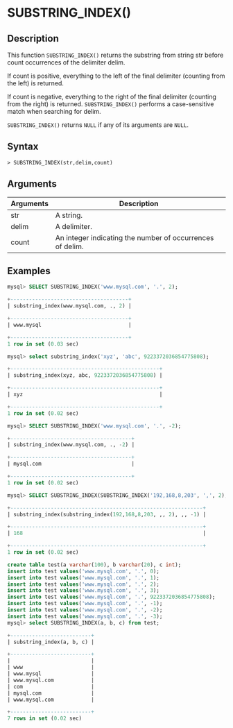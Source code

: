 # **SUBSTRING_INDEX()**

## **Description**

This function ``SUBSTRING_INDEX()`` returns the substring from string str before count occurrences of the delimiter delim.

If count is positive, everything to the left of the final delimiter (counting from the left) is returned.

If count is negative, everything to the right of the final delimiter (counting from the right) is returned. `SUBSTRING_INDEX()` performs a case-sensitive match when searching for delim.

`SUBSTRING_INDEX()` returns `NULL` if any of its arguments are `NULL`.

## **Syntax**

```
> SUBSTRING_INDEX(str,delim,count)
```

## **Arguments**

|  Arguments   | Description  |
|  ----  | ----  |
|str|	A string.|
|delim|	A delimiter.|
|count	|An integer indicating the number of occurrences of delim.|

## **Examples**

```SQL
mysql> SELECT SUBSTRING_INDEX('www.mysql.com', '.', 2);

+--------------------------------------+
| substring_index(www.mysql.com, ., 2) |

+--------------------------------------+
| www.mysql                            |

+--------------------------------------+
1 row in set (0.03 sec)

mysql> select substring_index('xyz', 'abc', 9223372036854775808);

+------------------------------------------------+
| substring_index(xyz, abc, 9223372036854775808) |

+------------------------------------------------+
| xyz                                            |

+------------------------------------------------+
1 row in set (0.02 sec)

mysql> SELECT SUBSTRING_INDEX('www.mysql.com', '.', -2);

+---------------------------------------+
| substring_index(www.mysql.com, ., -2) |

+---------------------------------------+
| mysql.com                             |

+---------------------------------------+
1 row in set (0.02 sec)

mysql> SELECT SUBSTRING_INDEX(SUBSTRING_INDEX('192,168,8,203', ',', 2), ',',-1);

+--------------------------------------------------------------+
| substring_index(substring_index(192,168,8,203, ,, 2), ,, -1) |

+--------------------------------------------------------------+
| 168                                                          |

+--------------------------------------------------------------+
1 row in set (0.02 sec)

create table test(a varchar(100), b varchar(20), c int);
insert into test values('www.mysql.com', '.', 0);
insert into test values('www.mysql.com', '.', 1);
insert into test values('www.mysql.com', '.', 2);
insert into test values('www.mysql.com', '.', 3);
insert into test values('www.mysql.com', '.', 9223372036854775808);
insert into test values('www.mysql.com', '.', -1);
insert into test values('www.mysql.com', '.', -2);
insert into test values('www.mysql.com', '.', -3);
mysql> select SUBSTRING_INDEX(a, b, c) from test;

+--------------------------+
| substring_index(a, b, c) |

+--------------------------+
|                          |
| www                      |
| www.mysql                |
| www.mysql.com            |
| com                      |
| mysql.com                |
| www.mysql.com            |

+--------------------------+
7 rows in set (0.02 sec)
```
